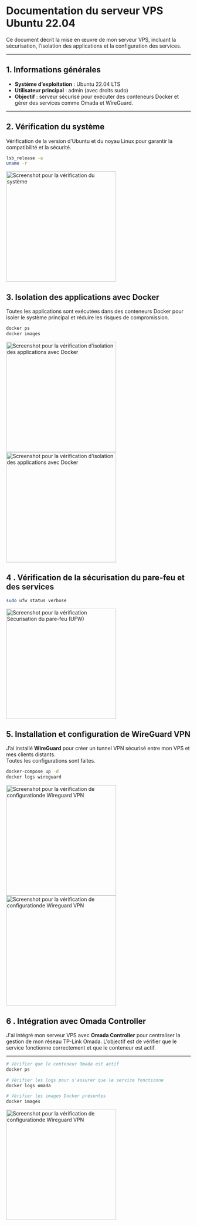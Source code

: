 # Documentation du serveur VPS Ubuntu 22.04

Ce document décrit la mise en œuvre de mon serveur VPS, incluant la sécurisation, l’isolation des applications et la configuration des services.

---

## 1. Informations générales

- **Système d’exploitation** : Ubuntu 22.04 LTS
- **Utilisateur principal** : admin (avec droits sudo)
- **Objectif** : serveur sécurisé pour exécuter des conteneurs Docker et gérer des services comme Omada et WireGuard.

---

## 2. Vérification du système

Vérification de la version d’Ubuntu et du noyau Linux pour garantir la compatibilité et la sécurité.

```bash
lsb_release -a
uname -r
```

<p align=("center")>
<img src="images/Screenshot-1.jpg" alt="Screenshot pour la vérification du système" width="300" />
</p>

## 3. Isolation des applications avec Docker

Toutes les applications sont exécutées dans des conteneurs Docker pour isoler le système principal et réduire les risques de compromission.

```bash
docker ps
docker images
```
<p align=("center"; "font-size:0";)>
<img src="images/Screenshot-2.jpg" alt="Screenshot pour la vérification d'isolation des applications avec Docker" width="300" /><img src="images/Screenshot-3.jpg" alt="Screenshot pour la vérification d'isolation des applications avec Docker" width="300" />
</p>

## 4 . Vérification de la sécurisation du pare-feu et des services

```bash
sudo ufw status verbose
```
<p align=("center")>
<img src="images/Screenshot-4.jpg" alt="Screenshot pour la vérification Sécurisation du pare-feu (UFW)"
 width="300" />
</p>

## 5. Installation et configuration de WireGuard VPN

J’ai installé **WireGuard** pour créer un tunnel VPN sécurisé entre mon VPS et mes clients distants.  
Toutes les configurations sont faites.

```bash
docker-compose up -d
docker logs wireguard
```

<p align=("center")>
<img src="images/Screenshot-5.jpg" alt="Screenshot pour la vérification de configurationde Wireguard VPN"
 width="300" /><img src="images/Screenshot-7.jpg" alt="Screenshot pour la vérification de configurationde Wireguard VPN"
 width="300" />
</p>

## 6 . Intégration avec Omada Controller

J'ai intégré mon serveur VPS avec **Omada Controller** pour centraliser la gestion de mon réseau TP-Link Omada. L'objectif est de vérifier que le service fonctionne correctement et que le conteneur est actif.

---

```bash
# Vérifier que le conteneur Omada est actif
docker ps

# Vérifier les logs pour s'assurer que le service fonctionne
docker logs omada

# Vérifier les images Docker présentes
docker images
```

<p align=("center")>
<img src="images/Screenshot-8.jpg" alt="Screenshot pour la vérification de configurationde Wireguard VPN"
 width="300">
</p>
